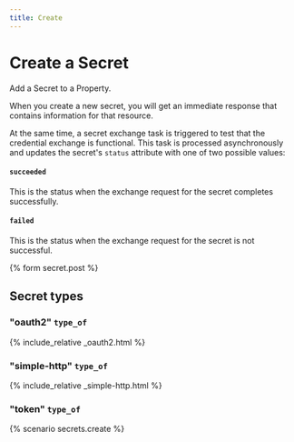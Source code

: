```yaml
---
title: Create
---
```


# Create a Secret

Add a Secret to a Property. 

When you create a new secret, you will get an immediate response that contains information for that resource.  

At the same time, a secret exchange task is triggered to test that the credential exchange is functional.  This task is processed asynchronously and updates the secret's `status` attribute with one of two possible values:

#### `succeeded`

This is the status when the exchange request for the secret completes successfully.

#### `failed`

This is the status when the exchange request for the secret is not successful.

{% form secret.post %}

## Secret types

### "oauth2" `type_of`

{% include_relative _oauth2.html %}

### "simple-http" `type_of`

{% include_relative _simple-http.html %}

### "token" `type_of`

{% scenario secrets.create %}
